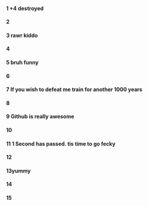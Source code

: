 #### 1 +4 destroyed
#### 2
#### 3 rawr kiddo
#### 4
#### 5 bruh funny
#### 6
#### 7 If you wish to defeat me train for another 1000 years
#### 8
#### 9 Github is really awesome
#### 10
#### 11 1 Second has passed. tis time to go fecky
#### 12
#### 13yummy
#### 14
#### 15